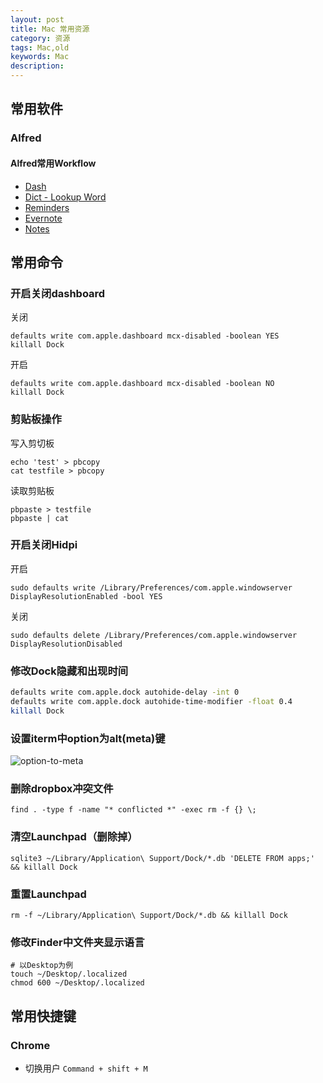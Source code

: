 ```yaml
---
layout: post
title: Mac 常用资源
category: 资源
tags: Mac,old
keywords: Mac
description: 
---
```


## 常用软件

### Alfred

#### Alfred常用Workflow

- [Dash](http://kapeli.com/dash)
- [Dict - Lookup Word](https://github.com/liberize/alfred-dict-workflow)
- [Reminders](http://www.alfredforum.com/topic/917-reminders/)
- [Evernote](http://support.alfredapp.com/evernote)
- [Notes](http://www.alfredforum.com/topic/1009-notes/)

## 常用命令

### 开启关闭dashboard

关闭

    defaults write com.apple.dashboard mcx-disabled -boolean YES
    killall Dock

开启

    defaults write com.apple.dashboard mcx-disabled -boolean NO
    killall Dock

### 剪贴板操作
写入剪切板

    echo 'test' > pbcopy 
    cat testfile > pbcopy

读取剪贴板

    pbpaste > testfile
    pbpaste | cat

### 开启关闭Hidpi
开启

    sudo defaults write /Library/Preferences/com.apple.windowserver DisplayResolutionEnabled -bool YES

关闭

    sudo defaults delete /Library/Preferences/com.apple.windowserver DisplayResolutionDisabled

### 修改Dock隐藏和出现时间

```bash
defaults write com.apple.dock autohide-delay -int 0
defaults write com.apple.dock autohide-time-modifier -float 0.4
killall Dock
```


### 设置iterm中option为alt(meta)键

![option-to-meta](http://7u2ho6.com1.z0.glb.clouddn.com/resource-set-meta-to-alt.png)

### 删除dropbox冲突文件

    find . -type f -name "* conflicted *" -exec rm -f {} \;

### 清空Launchpad（删除掉）

    sqlite3 ~/Library/Application\ Support/Dock/*.db 'DELETE FROM apps;' && killall Dock

### 重置Launchpad

    rm -f ~/Library/Application\ Support/Dock/*.db && killall Dock

### 修改Finder中文件夹显示语言

    # 以Desktop为例
    touch ~/Desktop/.localized
    chmod 600 ~/Desktop/.localized

## 常用快捷键

### Chrome

- 切换用户 `Command + shift + M`
